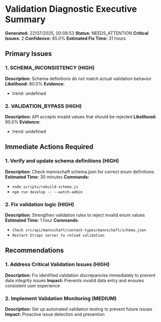 # Validation Diagnostic Executive Summary

**Generated:** 22/07/2025, 00:08:53
**Status:** NEEDS_ATTENTION
**Critical Issues:** 2
**Confidence:** 85.0%
**Estimated Fix Time:** 31 hours

## Primary Issues

### 1. SCHEMA_INCONSISTENCY (HIGH)
**Description:** Schema definitions do not match actual validation behavior
**Likelihood:** 80.0%
**Evidence:**
- trend: undefined

### 2. VALIDATION_BYPASS (HIGH)
**Description:** API accepts invalid values that should be rejected
**Likelihood:** 90.0%
**Evidence:**
- trend: undefined

## Immediate Actions Required

### 1. Verify and update schema definitions (HIGH)
**Description:** Check mannschaft schema.json for correct enum definitions
**Estimated Time:** 30 minutes
**Commands:**
- `node scripts/rebuild-schema.js`
- `npm run develop -- --watch-admin`

### 2. Fix validation logic (HIGH)
**Description:** Strengthen validation rules to reject invalid enum values
**Estimated Time:** 1 hour
**Commands:**
- `Check src/api/mannschaft/content-types/mannschaft/schema.json`
- `Restart Strapi server to reload validation`

## Recommendations

### 1. Address Critical Validation Issues (HIGH)
**Description:** Fix identified validation discrepancies immediately to prevent data integrity issues
**Impact:** Prevents invalid data entry and ensures consistent user experience

### 2. Implement Validation Monitoring (MEDIUM)
**Description:** Set up automated validation testing to prevent future issues
**Impact:** Proactive issue detection and prevention

